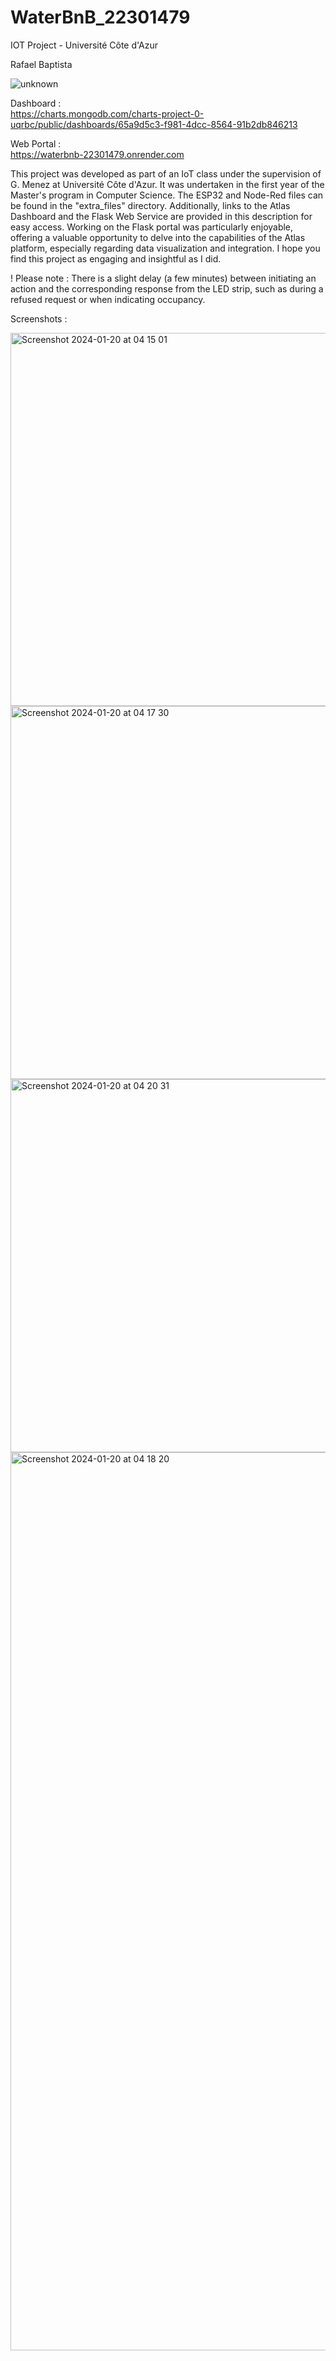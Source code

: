 # WaterBnB_22301479
IOT Project - Université Côte d'Azur

Rafael Baptista


![unknown](https://github.com/rafaelbenaion/WaterBnB_22301479/assets/12467598/4ac85af6-ed1e-4bfc-9e07-f30ba279aa66)

Dashboard :                                                                                              
https://charts.mongodb.com/charts-project-0-uqrbc/public/dashboards/65a9d5c3-f981-4dcc-8564-91b2db846213 

Web Portal :                                                                                             
https://waterbnb-22301479.onrender.com

This project was developed as part of an IoT class under the supervision of G. Menez at Université Côte d'Azur. It was undertaken in the first year of the Master's program in Computer Science. The ESP32 and Node-Red files can be found in the "extra_files" directory. Additionally, links to the Atlas Dashboard and the Flask Web Service are provided in this description for easy access. Working on the Flask portal was particularly enjoyable, offering a valuable opportunity to delve into the capabilities of the Atlas platform, especially regarding data visualization and integration. I hope you find this project as engaging and insightful as I did.

! Please note : There is a slight delay (a few minutes) between initiating an action and the corresponding response from the LED strip, such as during a refused request or when indicating occupancy.

Screenshots : 
                                                                          
<img width="597" alt="Screenshot 2024-01-20 at 04 15 01" src="https://github.com/rafaelbenaion/WaterBnB_22301479/assets/12467598/f2e31b6f-1f22-4dc1-98f2-2b9a703208be">
<img width="597" alt="Screenshot 2024-01-20 at 04 17 30" src="https://github.com/rafaelbenaion/WaterBnB_22301479/assets/12467598/d0600503-1fc6-42c9-bcde-ba1f7ae7b129">
<img width="597" alt="Screenshot 2024-01-20 at 04 20 31" src="https://github.com/rafaelbenaion/WaterBnB_22301479/assets/12467598/de398369-17f3-4622-a4ab-a9dc2a28e3a8">
<img width="1437" alt="Screenshot 2024-01-20 at 04 18 20" src="https://github.com/rafaelbenaion/WaterBnB_22301479/assets/12467598/827654b5-9c3a-44cb-81c8-e3a80dc25ad5">

